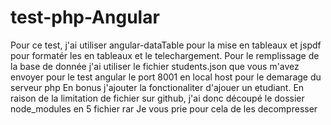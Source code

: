 # test-php-Angular
Pour ce test, j'ai utiliser angular-dataTable pour la mise en tableaux et jspdf pour formatér les en tableaux et le telechargement.
Pour le remplissage de la base de donnée j'ai utiliser le fichier students.json que vous m'avez envoyer pour le test angular
le port 8001 en local host pour le demarage du serveur php
En bonus j'ajouter la fonctionaliter d'ajouer un etudiant.
En raison de la limitation de fichier sur github, j'ai donc découpé le dossier node_modules en 5 fichier rar
Je vous prie pour cela de les decompresser

